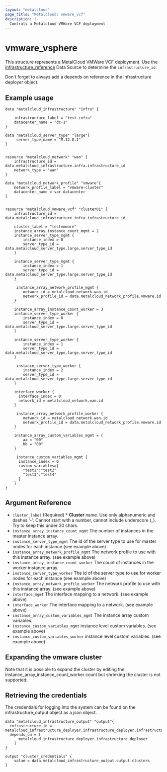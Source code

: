 ```yaml
---
layout: "metalcloud"
page_title: "Metalcloud: vmware_vcf"
description: |-
  Controls a Metalcloud VMWare VCF deployment
---
```



# vmware_vsphere

This structure represents a MetalCloud VMWare VCF deployment.  Use the [infrastructure_reference](../d/infrastructure_reference.md) Data Source to determine the `infrastructure_id`.

Don't forget to always add a depends on reference in the infrastructure deployer object.

## Example usage

```hcl
data "metalcloud_infrastructure" "infra" {
   
    infrastructure_label = "test-infra"
    datacenter_name = "dc-1" 
}

data "metalcloud_server_type" "large"{
     server_type_name = "M.12.8.1"
}


resource "metalcloud_network" "wan" {
    infrastructure_id = data.metalcloud_infrastructure.infra.infrastructure_id
    network_type = "wan"
}

data "metalcloud_network_profile" "vmware"{
    network_profile_label = "vmware-cluster"
    datacenter_name = var.datacenter
}


resource "metalcloud_vmware_vcf" "cluster01" {
    infrastructure_id =  data.metalcloud_infrastructure.infra.infrastructure_id

    cluster_label = "testvmware"
    instance_array_instance_count_mgmt = 2
    instance_server_type_mgmt {
        instance_index = 0
        server_type_id = data.metalcloud_server_type.large.server_type_id
    }

    instance_server_type_mgmt {
        instance_index = 1
        server_type_id = data.metalcloud_server_type.large.server_type_id
    }

     instance_array_network_profile_mgmt {
        network_id = metalcloud_network.wan.id
        network_profile_id = data.metalcloud_network_profile.vmware.id
    }
    
    instance_array_instance_count_worker = 3
    instance_server_type_worker {
        instance_index = 0
        server_type_id = data.metalcloud_server_type.large.server_type_id
    }

    instance_server_type_worker {
        instance_index = 1
        server_type_id = data.metalcloud_server_type.large.server_type_id
    }

     instance_server_type_worker {
        instance_index = 2
        server_type_id = data.metalcloud_server_type.large.server_type_id
    }

    interface_worker {
      interface_index = 0
      network_id = metalcloud_network.wan.id
    }

     instance_array_network_profile_worker {
        network_id = metalcloud_network.wan.id
        network_profile_id = data.metalcloud_network_profile.vmware.id
    }

    instance_array_custom_variables_mgmt = {
        aa = "00"
        bb = "00"
    }
 
     instance_custom_variables_mgmt {
      instance_index = 0
      custom_variables={
        "test1":"test2"
        "test3":"test4"
      }
    }
}

```
## Argument Reference

* `cluster_label` (Required) *  **Cluster** name. Use only alphanumeric and dashes '-'. Cannot start with a number, cannot include underscore (_). Try to keep this under 30 chars.
* `instance_array_instance_count_mgmt` The number of instances in the master instance array.
* `instance_server_type_mgmt` The id of the server type to use for master nodes for each instance (see example above)
* `instance_array_network_profile_mgmt` The network profile to use with this instance array. (see example above)
* `instance_array_instance_count_worker` The count of instances in the worker instance array.
* `instance_server_type_worker` The id of the server type to use for worker nodes for each instance (see example above)
* `instance_array_network_profile_worker` The network profile to use with this instance array. (see example above)
* `interface_mgmt` The interface mapping to a network. (see example above)
* `interface_worker` The interface mapping to a network. (see example above)
* `instance_array_custom_variables_mgmt` The instance array custom variables.
* `instance_custom_variables_mgmt` instance level custom variables. (see example above)
* `instance_custom_variables_worker` instance level custom variables. (see example above)


## Expanding the vmware cluster

Note that it is possible to expand the cluster by editing the instance_array_instance_count_worker count but shrinking the cluster is not supported.

## Retrieving the credentials

The credentials for logging into the system can be found on the infrastructure_output object as a json object.

```hcl
data "metalcloud_infrastructure_output" "output"{
  infrastructure_id = metalcloud_infrastructure_deployer.infrastructure_deployer.infrastructure_id
  depends_on = [
      metalcloud_infrastructure_deployer.infrastructure_deployer
    ]
}

output "cluster_credentials" {
    value = data.metalcloud_infrastructure_output.output.clusters
}
```
